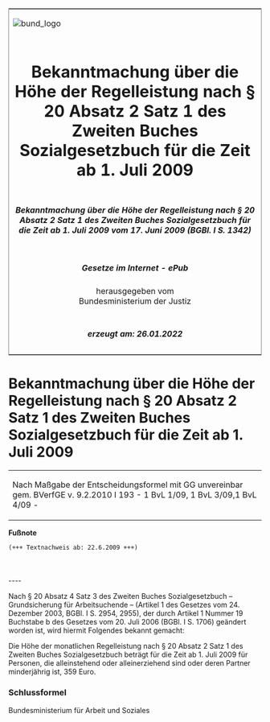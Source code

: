 <span id="DECKBLATT.html"></span>

<table border="0" frame="border" width="100%">

<tr valign="top">

<td align="left">

![bund\_logo](BfJ_2021_Web_de_de.gif)

</td>

<td align="right">

 

</td>

</tr>

<tr align="center" valign="middle">

<td colspan="2">

# Bekanntmachung über die Höhe der Regelleistung nach § 20 Absatz 2 Satz 1 des Zweiten Buches Sozialgesetzbuch für die Zeit ab 1. Juli 2009

</td>

</tr>

<tr align="center" valign="middle">

<td colspan="2">

##### Bekanntmachung über die Höhe der Regelleistung nach § 20 Absatz 2 Satz 1 des Zweiten Buches Sozialgesetzbuch für die Zeit ab 1. Juli 2009 vom 17. Juni 2009 (BGBl. I S. 1342)

</td>

</tr>

<tr align="center" valign="middle">

<td colspan="2">

  
  

##### Gesetze im Internet - ePub  
  
herausgegeben vom  
Bundesministerium der Justiz

</td>

</tr>

<tr align="center" valign="bottom">

<td colspan="2">

  
  

##### erzeugt am: 26.01.2022

</td>

</tr>

</table>

<span id="BJNR134200009.html"></span>

# Bekanntmachung über die Höhe der Regelleistung nach § 20 Absatz 2 Satz 1 des Zweiten Buches Sozialgesetzbuch für die Zeit ab 1. Juli 2009

<div>

<div class="jnhtml">

<table width="100%">

<colgroup>

<col width="10%">

</col>

<col width="90%">

</col>

</colgroup>

<tr>

<td colspan="2">

Nach Maßgabe der Entscheidungsformel mit GG unvereinbar gem. BVerfGE v.
9.2.2010 I 193 - 1 BvL 1/09, 1 BvL 3/09,1 BvL 4/09 -

</div>

</div>

</td>

</tr>

</table>

</div>

</div>

<div>

  
**Fußnote**

<div class="jnhtml">

<div>

<div class="jurAbsatz">

  

``` 
(+++ Textnachweis ab: 22.6.2009 +++)

 
```

</div>

</div>

</div>

</div>

<span id="BJNR134200009BJNE000100000.html"></span>

###   
\----

<div>

<div class="jnhtml">

<div>

<div class="jurAbsatz">

Nach § 20 Absatz 4 Satz 3 des Zweiten Buches Sozialgesetzbuch –
Grundsicherung für Arbeitsuchende – (Artikel 1 des Gesetzes vom 24.
Dezember 2003, BGBl. I S. 2954, 2955), der durch Artikel 1 Nummer 19
Buchstabe b des Gesetzes vom 20. Juli 2006 (BGBl. I S. 1706) geändert
worden ist, wird hiermit Folgendes bekannt gemacht:

</div>

<div class="jurAbsatz">

Die Höhe der monatlichen Regelleistung nach § 20 Absatz 2 Satz 1 des
Zweiten Buches Sozialgesetzbuch beträgt für die Zeit ab 1. Juli 2009 für
Personen, die alleinstehend oder alleinerziehend sind oder deren Partner
minderjährig ist, 359 Euro.

</div>

</div>

</div>

</div>

<span id="BJNR134200009BJNE000300000.html"></span>

### Schlussformel  

<div>

<div class="jnhtml">

<div>

<div class="jurAbsatz">

<span class="SP">Bundesministerium für Arbeit und Soziales</span>

</div>

</div>

</div>

</div>
